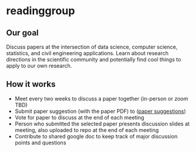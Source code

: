 # readinggroup

## Our goal
Discuss papers at the intersection of data science, computer science, statistics, and civil engineering applications. Learn about research directions in the scientific community and potentially find cool things to apply to our own research. 

## How it works
- Meet every two weeks to discuss a paper together (in-person or zoom TBD)
- Submit paper suggestion (with the paper PDF) to ([paper suggestions](https://github.com/jaewonsaw/readinggroup/tree/main/paper%20suggestions))
- Vote for paper to discuss at the end of each meeting
- Person who submitted the selected paper presents discussion slides at meeting, also uploaded to repo at the end of each meeting
- Contribute to shared google doc to keep track of major discussion points and questions
